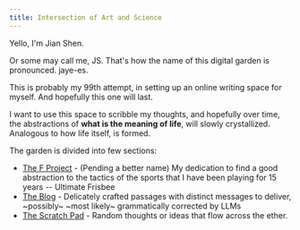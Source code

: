 ```yaml
---
title: Intersection of Art and Science
---
```


Yello, I'm Jian Shen.

Or some may call me, JS. That's how the name of this digital garden is pronounced. jaye-es.

This is probably my 99th attempt, in setting up an online writing space for myself. And hopefully this one will last.

I want to use this space to scribble my thoughts, and hopefully over time, the abstractions of **what is the meaning of life**, will slowly crystallized. Analogous to how life itself, is formed.


The garden is divided into few sections:
* [The F Project](/ultimate) - (Pending a better name) My dedication to find a good abstraction to the tactics of the sports that I have been playing for 15 years -- Ultimate Frisbee
* [The Blog](/blog) - Delicately crafted passages with distinct messages to deliver, ~possibly~ ~most likely~ grammatically corrected by LLMs
* [The Scratch Pad](/scratch) - Random thoughts or ideas that flow across the ether.
